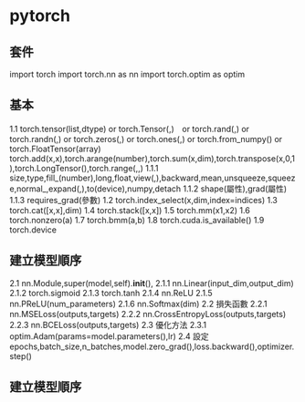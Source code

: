 # pytorch
## 套件
import torch
import torch.nn as nn
import torch.optim as optim
## 基本
1.1 torch.tensor(list,dtype) or torch.Tensor(,)　or torch.rand(,) or torch.randn(,) or torch.zeros(,) or torch.ones(,) or torch.from_numpy() or torch.FloatTensor(array)  
torch.add(x,x),torch.arange(number),torch.sum(x,dim),torch.transpose(x,0,1),torch.LongTensor(),torch.range(,,)
1.1.1 size,type,fill_(number),long,float,view(,),backward,mean,unsqueeze,squeeze,normal_,expand(,),to(device),numpy,detach
1.1.2 shape(屬性),grad(屬性)
1.1.3 requires_grad(參數)
1.2 torch.index_select(x,dim,index=indices)
1.3 torch.cat(\[x,x\],dim)
1.4 torch.stack(\[x,x\])
1.5 torch.mm(x1,x2)
1.6 torch.nonzero(a)
1.7 torch.bmm(a,b)
1.8 torch.cuda.is_available()
1.9 torch.device
## 建立模型順序
2.1 nn.Module,super(model,self).__init__(),
2.1.1 nn.Linear(input_dim,output_dim)
2.1.2 torch.sigmoid
2.1.3 torch.tanh
2.1.4 nn.ReLU
2.1.5 nn.PReLU(num_parameters)
2.1.6 nn.Softmax(dim)
2.2 損失函數
2.2.1 nn.MSELoss(outputs,targets)
2.2.2 nn.CrossEntropyLoss(outputs,targets)
2.2.3 nn.BCELoss(outputs,targets)
2.3 優化方法
2.3.1 optim.Adam(params=model.parameters(),lr)
2.4 設定epochs,batch_size,n_batches,model.zero_grad(),loss.backward(),optimizer.step()
## 建立模型順序
